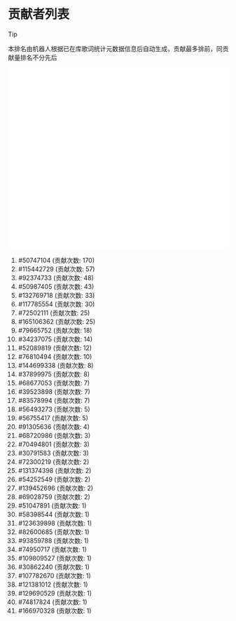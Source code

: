 # 贡献者列表

> [!TIP]
> 本排名由机器人根据已在库歌词统计元数据信息后自动生成，贡献最多排前，同贡献量排名不分先后

![贡献者头像画廊](./CONTRIBUTORS.svg)

1. #50747104 (贡献次数: 170)
2. #115442729 (贡献次数: 57)
3. #92374733 (贡献次数: 48)
4. #50987405 (贡献次数: 43)
5. #132769718 (贡献次数: 33)
6. #117785554 (贡献次数: 30)
7. #72502111 (贡献次数: 25)
8. #165106362 (贡献次数: 25)
9. #79665752 (贡献次数: 18)
10. #34237075 (贡献次数: 14)
11. #52089819 (贡献次数: 12)
12. #76810494 (贡献次数: 10)
13. #144699338 (贡献次数: 8)
14. #37899975 (贡献次数: 8)
15. #68677053 (贡献次数: 7)
16. #39523898 (贡献次数: 7)
17. #83578994 (贡献次数: 7)
18. #56493273 (贡献次数: 5)
19. #56755417 (贡献次数: 5)
20. #91305636 (贡献次数: 4)
21. #68720986 (贡献次数: 3)
22. #70494801 (贡献次数: 3)
23. #30791583 (贡献次数: 3)
24. #72300219 (贡献次数: 2)
25. #131374398 (贡献次数: 2)
26. #54252549 (贡献次数: 2)
27. #139452696 (贡献次数: 2)
28. #69028759 (贡献次数: 2)
29. #51047891 (贡献次数: 1)
30. #58398544 (贡献次数: 1)
31. #123639898 (贡献次数: 1)
32. #82600685 (贡献次数: 1)
33. #93859788 (贡献次数: 1)
34. #74950717 (贡献次数: 1)
35. #109809527 (贡献次数: 1)
36. #30862240 (贡献次数: 1)
37. #107782670 (贡献次数: 1)
38. #121381012 (贡献次数: 1)
39. #129690529 (贡献次数: 1)
40. #74817824 (贡献次数: 1)
41. #166970328 (贡献次数: 1)
